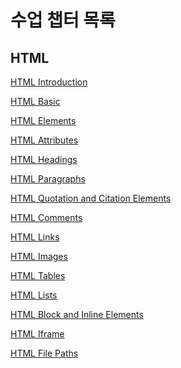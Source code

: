 
수업 챕터 목록
===========

HTML
----

[HTML Introduction](https://www.w3schools.com/html/html_intro.asp)

[HTML Basic](https://www.w3schools.com/html/html_basic.asp)

[HTML Elements](https://www.w3schools.com/html/html_elements.asp)

[HTML Attributes](https://www.w3schools.com/html/html_attributes.asp)

[HTML Headings](https://www.w3schools.com/html/html_headings.asp)

[HTML Paragraphs](https://www.w3schools.com/html/html_paragraphs.asp)

[HTML Quotation and Citation Elements](https://www.w3schools.com/html/html_quotation_elements.asp)

[HTML Comments](https://www.w3schools.com/html/html_comments.asp)

[HTML Links](https://www.w3schools.com/html/html_links.asp)

[HTML Images](https://www.w3schools.com/html/html_images.asp)

[HTML Tables](https://www.w3schools.com/html/html_tables.asp)

[HTML Lists](https://www.w3schools.com/html/html_lists.asp)

[HTML Block and Inline Elements](https://www.w3schools.com/html/html_blocks.asp)

[HTML Iframe](https://www.w3schools.com/html/html_iframe.asp)

[HTML File Paths](https://www.w3schools.com/html/html_filepaths.asp)
